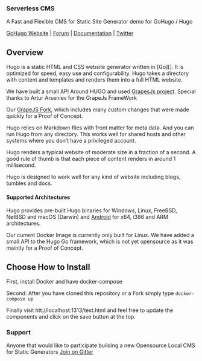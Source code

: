 ### Serverless CMS

A Fast and Flexible CMS for Static Site Generator demo for GoHugo / Hugo

[GoHugo Website](https://gohugo.io) |
[Forum](https://discourse.gohugo.io) |
[Documentation](https://gohugo.io/overview/introduction/) |
[Twitter](http://twitter.com/acentera)

## Overview

Hugo is a static HTML and CSS website generator written in [Go][].
It is optimized for speed, easy use and configurability.
Hugo takes a directory with content and templates and renders them into a full HTML website.

We have built a small API Around HUGO and used [GrapesJs project](https://github.com/artf/grapesjs). Special thanks to Artur Arseniev for the GrapeJs FrameWork

Our [GrapeJS Fork](https://github.com/ACenterAInc/grapesjs), which includes many custom changes that were made quickly for a Proof of Concept.

Hugo relies on Markdown files with front matter for meta data.
And you can run Hugo from any directory.
This works well for shared hosts and other systems where you don’t have a privileged account.

Hugo renders a typical website of moderate size in a fraction of a second.
A good rule of thumb is that each piece of content renders in around 1 millisecond.

Hugo is designed to work well for any kind of website including blogs, tumbles and docs.

#### Supported Architectures

Hugo provides pre-built Hugo binaries for Windows, Linux, FreeBSD, NetBSD and macOS (Darwin) and [Android](https://gist.github.com/bep/a0d8a26cf6b4f8bc992729b8e50b480b) for x64, i386 and ARM architectures.

Our current Docker Image is currently only built for Linux. We have added a small API to the Hugo Go framework, which is not yet opensource as it was maintly for a Proof of Concept.

## Choose How to Install

First, install Docker and have docker-compose

Second: After you have cloned this repository or a Fork simply type `docker-compose up`

Finally visit htt://localhost:1313/test.html and feel free to update the components and click on the save button at the top.

### Support

Anyone that would like to participate building a new Opensource Local CMS for Static Generators [Join on Gitter](https://gitter.im/ACenterA/serverlesscms)
